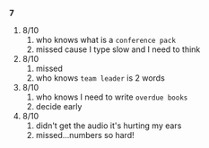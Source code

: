 **7**
1. 8/10
	1. who knows what is a `conference pack`
	2. missed cause I type slow and I need to think
2. 8/10
	1. missed
	2. who knows `team leader` is 2 words
3. 8/10
	1. who knows I need to write `overdue books`
	2. decide early
4. 8/10
	1. didn't get the audio it's hurting my ears
	2. missed...numbers so hard!